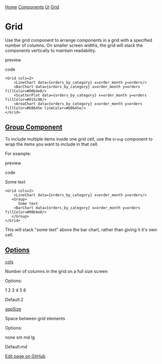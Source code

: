 [Home](https://docs.evidence.dev/) [Components](https://docs.evidence.dev/components) [UI](https://docs.evidence.dev/components/ui) [Grid](https://docs.evidence.dev/components/ui/grid)

# Grid

Use the grid component to arrange components in a grid with a specified number of columns. On smaller screen widths, the grid will stack the components vertically to maintain readability.

preview

code

```text-sm svelte
<Grid cols=2>
    <LineChart data={orders_by_category} x=order_month y=orders/>
    <BarChart data={orders_by_category} x=order_month y=orders fillColor=#00b4e0/>
    <ScatterPlot data={orders_by_category} x=order_month y=orders fillColor=#015c08/>
    <AreaChart data={orders_by_category} x=order_month y=orders fillColor=#b8645e lineColor=#b8645e/>
</Grid>
```

## [Group Component](https://docs.evidence.dev/components/ui/grid\#group-component)

To include multiple items inside one grid cell, use the `Group` component to wrap the items you want to include in that cell.

For example:

preview

code

Some text


```text-sm html
<Grid cols=2>
    <LineChart data={orders_by_category} x=order_month y=orders/>
   <Group>
      Some text
    <BarChart data={orders_by_category} x=order_month y=orders fillColor=#00b4e0/>
   </Group>
</Grid>
```

This will stack "some text" above the bar chart, rather than giving it it's own cell.

## [Options](https://docs.evidence.dev/components/ui/grid\#options)

[cols](https://docs.evidence.dev/components/ui/grid#props-cols)

Number of columns in the grid on a full size screen

Options:

1 2 3 4 5 6

Default:2

[gapSize](https://docs.evidence.dev/components/ui/grid#props-gapSize)

Space between grid elements

Options:

none sm md lg

Default:md

[Edit page on GitHub](https://github.com/evidence-dev/evidence/edit/next/sites/docs/pages/components/ui/grid/index.md)